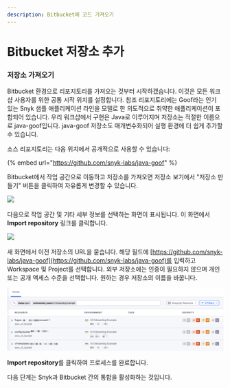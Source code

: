 ```yaml
---
description: Bitbucket에 코드 가져오기
---
```


# Bitbucket 저장소 추가

### 저장소 가져오기

Bitbucket 환경으로 리포지토리를 가져오는 것부터 시작하겠습니다. 이것은 모든 워크샵 사용자를 위한 공통 시작 위치를 설정합니다. 참조 리포지토리에는 Goof라는 인기 있는 Snyk 샘플 애플리케이션 라인을 모델로 한 의도적으로 취약한 애플리케이션이 포함되어 있습니다. 우리 워크샵에서 구현은 Java로 이루어지며 저장소는 적절한 이름으로 java-goof입니다. java-goof 저장소도 매개변수화되어 실행 환경에 더 쉽게 추가할 수 있습니다.

소스 리포지토리는 다음 위치에서 공개적으로 사용할 수 있습니다:

{% embed url="https://github.com/snyk-labs/java-goof" %}

Bitbucket에서 작업 공간으로 이동하고 저장소를 가져오면 저장소 보기에서 "저장소 만들기" 버튼을 클릭하여 자유롭게 변경할 수 있습니다.

![](<../../../../.gitbook/assets/image (93).png>)

다음으로 작업 공간 및 기타 세부 정보를 선택하는 화면이 표시됩니다. 이 화면에서 **Import repository** 링크를 클릭합니다.

![](<../../../../.gitbook/assets/image (91) (1).png>)

새 화면에서 이전 저장소의 URL을 묻습니다. 해당 필드에 [https://github.com/snyk-labs/java-goof](https://github.com/snyk-labs/java-goof)를 입력하고 Workspace 및 Project를 선택합니다. 외부 저장소에는 인증이 필요하지 않으며 개인 또는 공개 액세스 수준을 선택합니다. 원하는 경우 저장소의 이름을 바꿉니다.

![](<../../../../.gitbook/assets/image (67).png>)

**Import repository**를 클릭하여 프로세스를 완료합니다.

다음 단계는 Snyk과 Bitbucket 간의 통합을 활성화하는 것입니다.
